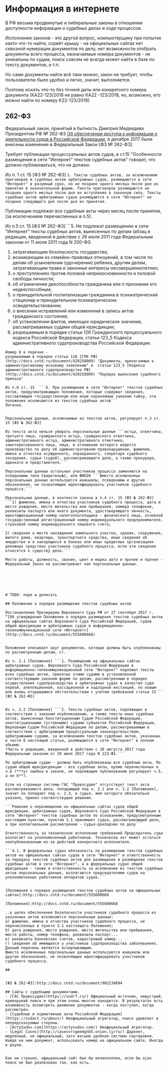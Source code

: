 # Информация в интернете

В РФ весьма продвинутые и либеральные законы в отношении доступности информации о судебных делах и ходе процессов. 

Исполнение законов - это другой вопрос, компьютерщику при попытке както что-то найти, сорвёт крышу - на официальных сайтах нет сквозной нумерации документов по делу, нет возможности отобрать документы всего процесса, назначаемые номера документов - не уникальны по судам, поиск совсем не всегда может найти в базе по тексту документов, и т.п.

Но сами документы найти всё таки можно, закон не требует, чтобы пользователю было удобно и легко, значит, выполняется.

Поэтому искать что-то без точной даты или конкретного номера документа (КА22-123/2018 не равно КА22 -123/2018, но, возможно, его можно найти по номеру К22-123/2018)



## 262-ФЗ

Федеральный закон, принятый в бытность Дмитрия Медведева Президентом РФ № 262-ФЗ [Об обеспечении доступа к информации о деятельности судов в Российской Федерации](http://docs.cntd.ru/document/902134894), в декабре 2017 были внесены изменения в Федеральный Закон [ФЗ № 262-ФЗ].
 
Требует публикации процессуальных актов судов, в ст.15 "Особенности размещения в сети "Интернет" текстов судебных актов" говорит, что должно публиковаться, что не должно.

Из п. 1 ст. 15 [ФЗ № 262-ФЗ] ```1. Тексты судебных актов, за исключением приговоров и судебных актов арбитражных судов, размещаются в сети "Интернет" в разумный срок, но не позднее одного месяца после дня их принятия в окончательной форме. Тексты приговоров размещаются не позднее одного месяца после дня их вступления в законную силу. Тексты судебных актов арбитражных судов размещаются в сети "Интернет" не позднее следующего дня после дня их принятия.```

Публикации подлежат все судебные акты через месяц после принятия, (за исключением перечисленных в п.5).

Из п.5 ст. 15 [ФЗ № 262-ФЗ] ```5. Не подлежат размещению в сети "Интернет" тексты судебных актов, вынесенных по делам (абзац в редакции, введенной в действие с 26 июля 2011 года Федеральным законом от 11 июля 2011 года N 200-ФЗ:
1) затрагивающим безопасность государства;
2) возникающим из семейно-правовых отношений, в том числе по делам об усыновлении (удочерении) ребенка, другим делам, затрагивающим права и законные интересы несовершеннолетних;
3) о преступлениях против половой неприкосновенности и половой свободы личности;
4) об ограничении дееспособности гражданина или о признании его недееспособным;
5) о принудительной госпитализации гражданина в психиатрический стационар и принудительном психиатрическом освидетельствовании;
6) о внесении исправлений или изменений в запись актов гражданского состояния;
7) об установлении фактов, имеющих юридическое значение, рассматриваемых судами общей юрисдикции;
8) разрешаемым в порядке статьи 126 Гражданского процессуального кодекса Российской Федерации, статьи 123_5 Кодекса административного судопроизводства Российской Федерации.
```
Номер 8 в перечне - 
разрешаемым в порядке статьи 126 [ГПК РФ](http://docs.cntd.ru/document/420258009) "Документы, прилагаемые к административному исковому заявлению" и  статьи 123_5 [Кодекса административного судопроизводства РФ](http://docs.cntd.ru/document/420258009) "Порядок вынесения судебного приказа"

Из п.6 ст. 15  ```6. При размещении в сети "Интернет" текстов судебных актов, предусматривающих положения, которые содержат сведения, составляющие государственную или иную охраняемую законом тайну, эти положения исключаются из текстов судебных актов```
Логично.


Персональные данные, исключаемые из текстов актов, регулирует п.3 ст. 15 [ФЗ № 262-ФЗ]

Из текста акта нельзя убирать персональные данные ```истца, ответчика, третьего лица, гражданского истца, гражданского ответчика, административного истца, административного ответчика, заинтересованного лица, лица, в отношении которого ведется производство по делу об административном правонарушении, фамилии, имена и отчества осужденного, оправданного, секретаря судебного заседания, судьи (судей), рассматривавшего дело, а также прокурора, адвоката и представителя.```

Персональные данные остальных участников процесса заменяются на псевдонимы типа Свидетель№1, или ФИО20 ```Вместо исключенных персональных данных используются инициалы, псевдонимы и другие обозначения, не позволяющие идентифицировать участников судебного процесса.```

Персональные данные, в контексте закона в п.4 ст. 15 [ФЗ № 262-ФЗ] ```1) фамилии, имена и отчества участников судебного процесса, дата и место рождения, место жительства или пребывания, номера телефонов, реквизиты паспорта или иного документа, удостоверяющего личность, идентификационный номер налогоплательщика - физического лица, основной государственный регистрационный номер индивидуального предпринимателя, страховой номер индивидуального лицевого счета;

2) сведения о месте нахождения земельного участка, здания, сооружения, жилого дома, квартиры, транспортного средства, иные сведения об имуществе и о находящихся в банках или иных кредитных организациях денежных средствах участников судебного процесса, если эти сведения относятся к существу дела.```

Место работы, должность, звание, цвет и марка авто и прочее и прочее - Федеральный Закон не рассматривает как персональные данные.






# TODO: пере и дописать

## Положение о порядке размещения текстов судебных актов

Постановление Президиума Верховного Суда РФ от 27 сентября 2017 г. “[Об утверждении Положения о порядке размещения текстов судебных актов на официальных сайтах Верховного Суда Российской Федерации, судов общей юрисдикции и арбитражных судов в информационно-телекоммуникационной сети «Интернет»](http://docs.cntd.ru/document/555600668)
  

Положение описывает круг документов, которые должны быть опубликованы по рассмотренным делам, ст.

Из ч. 2.1 [Положения] ```1. Размещению на официальных сайтах арбитражных судов, Верховного Суда Российской Федерации в информационно-телекоммуникационной сети "Интернет" подлежат тексты всех судебных актов, принятых этими судами в установленной соответствующим законом форме по делам, рассмотренным в порядке осуществления судопроизводства в арбитражных судах в качестве суда первой, апелляционной, кассационной и надзорной инстанций, по новым или вновь открывшимся обстоятельствам с учетом требований статьи 15``` [ФЗ № 262-ФЗ]


Из ч. 2.2 [Положения] ```2. Тексты судебных актов, подлежащих в соответствии с законом опубликованию, а также тексты иных судебных актов, вынесенных Конституционным Судом Российской Федерации, конституционными (уставными) судами субъектов Российской Федерации, Верховным Судом Российской Федерации по делам, рассматриваемым в соответствии с арбитражным процессуальным законодательством, арбитражными судами, за исключением текстов судебных актов, указанных в части 6 настоящей статьи, размещаются в сети "Интернет" в полном объеме.
(Часть в редакции, введенной в действие с 10 августа 2017 года Федеральным законом от 29 июля 2017 года N 223-ФЗ.```

По арбитражным судам - должны быть опубликованы все судебные акты. По судам общей юрисдисдикции - все судебные акты, кроме перечисленных в ч.6 (**тут ошибка в законе, не подлежащие публикованию регулирует ч.5, а не 6**).

Если на странице системы ГАС "Правосудие" отсутствует текст акта рассматриваемого дела, попадающий под ч. 2.1 или ч. 2.2 [Положения], значит он попадает под ч. 2.3, и судья, имя которого обязательно указано, принял соответствущее решение.

```Решение о неразмещении на официальных сайтах судов общей юрисдикции, арбитражных судов, Верховного Суда Российской Федерации в сети "Интернет" текстов судебных актов по основаниям, предусмотренным настоящим пунктом, пунктом 3.1 принимает судья, рассматривающий дело, а при коллегиальном рассмотрении - судья-докладчик по делу```

Ответственность за техническое исполнение требований Председатель суда возлагает на уполномоченный работников. Технически акт может остаться неопубликованным из-за действий конкретного исполнителя.

```4.1. В федеральных судах обязанность по размещению текстов судебных актов на официальных сайтах судов в сети "Интернет" и ответственность за передачу текстов судебных актов для размещения и размещение текстов судебных актов в сети "Интернет", а в федеральных судах общей юрисдикции - также и ответственность за исключение из текстов судебных актов персональных данных, возлагаются председателями судов на уполномоченных работников аппаратов судов.```


[Положения о порядке размещения текстов судебных актов на официальных сайтах]:http://docs.cntd.ru/document/555600668

[Положения]:http://docs.cntd.ru/document/555600668

..в целях обеспечения безопасности участников судебного процесса из указанных актов исключаются персональные данные:
а) фамилии, имена и отчества участников судебного процесса, не перечисленных в пункте 3.1 настоящего Положения;
б) дата рождения, место рождения, место жительства или пребывания, место работы, номер телефона, реквизиты паспорт...
в) реквизиты банковских счетов, кадастровый номер...
г) сведения об имеющихся у участников судопроизводства заболеваниях.
Данный перечень является исчерпывающим.
Вместо исключенных персональных данных используются инициалы или другие обозначения, не позволяющие идентифицировать участников судебного процесса.

## 


[ФЗ № 262-ФЗ]:http://docs.cntd.ru/document/902134894

## Сайты с судебными документами.
- [ГАС Правосудие](https://sudrf.ru/) Официальный источник, нешустрый, криворукий поиск и при этом очень многое находится. В результатах есть возможность посмотреть движение документов - когда поступил, когда рассмотрен.
- [Судебные и нормативные акты Российской Федерации](https://sudact.ru/about/) Неофициальный агрегатор, поиск удивляет в непредсказуемые стороны.
- [ActySudov.com](https://actysudov.com/) Неофициальный агрегатор.
- [Legal Cases](http://casesvrcgem4gnb5.onion.ly/ru/) Даркнет, медленный, не официальный, зато весьма удобная система сортировки. Найдя на нем документ, использовать номер на официальном сайте. Иногда в дауне.


Как ни странно, официальный сайт был бы великолепен, если бы ajax поиск не был реализован так, как есть.
